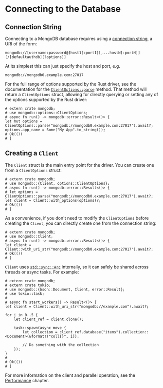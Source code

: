# Connecting to the Database

## Connection String
Connecting to a MongoDB database requires using a [connection string](https://www.mongodb.com/docs/manual/reference/connection-string/#connection-string-formats), a URI of the form:
```uri
mongodb://[username:password@]host1[:port1][,...hostN[:portN]][/[defaultauthdb][?options]]
```
At its simplest this can just specify the host and port, e.g.
```uri
mongodb://mongodb0.example.com:27017
```
For the full range of options supported by the Rust driver, see the documentation for the [`ClientOptions::parse`](https://docs.rs/mongodb/latest/mongodb/options/struct.ClientOptions.html#method.parse) method.  That method will return a `ClientOptions` struct, allowing for directly querying or setting any of the options supported by the Rust driver:
```rust,no_run
# extern crate mongodb;
# use mongodb::options::ClientOptions;
# async fn run() -> mongodb::error::Result<()> {
let mut options = ClientOptions::parse("mongodb://mongodb0.example.com:27017").await?;
options.app_name = Some("My App".to_string());
# Ok(())
# }
```

## Creating a `Client`
The `Client` struct is the main entry point for the driver.  You can create one from a `ClientOptions` struct:
```rust,no_run
# extern crate mongodb;
# use mongodb::{Client, options::ClientOptions};
# async fn run() -> mongodb::error::Result<()> {
# let options = ClientOptions::parse("mongodb://mongodb0.example.com:27017").await?;
let client = Client::with_options(options)?;
# Ok(())
# }
```
As a convenience, if you don't need to modify the `ClientOptions` before creating the `Client`, you can directly create one from the connection string:
```rust,no_run
# extern crate mongodb;
# use mongodb::Client;
# async fn run() -> mongodb::error::Result<()> {
let client = Client::with_uri_str("mongodb://mongodb0.example.com:27017").await?;
# Ok(())
# }
```
`Client` uses [`std::sync::Arc`](https://doc.rust-lang.org/std/sync/struct.Arc.html) internally, so it can safely be shared across threads or async tasks. For example:
```rust,no_run
# extern crate mongodb;
# extern crate tokio;
# use mongodb::{bson::Document, Client, error::Result};
# use tokio::task;
#
# async fn start_workers() -> Result<()> {
let client = Client::with_uri_str("mongodb://example.com").await?;

for i in 0..5 {
    let client_ref = client.clone();

    task::spawn(async move {
        let collection = client_ref.database("items").collection::<Document>(&format!("coll{}", i));

        // Do something with the collection
    });
}
#
# Ok(())
# }
```
For more information on the client and parallel operation, see the [Performance](performance.md) chapter.